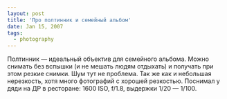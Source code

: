 ```yaml
---
layout: post
title: 'Про полтинник и семейный альбом'
date: Jan 15, 2007
tags:
  - photography
---
```


Полтинник — идеальный объектив для семейного альбома. Можно снимать без вспышки (и не мешать людям отдыхать) и получать при этом резкие снимки. Шум тут не проблема. Так же как и небольшая нерезкость, хотя много фотографий с хорошей резкостью. Поснимал у дяди на ДР в ресторане: 1600 ISO, f/1.8, выдержки 1/20 — 1/100.
